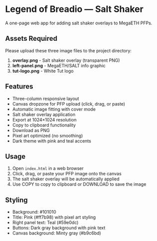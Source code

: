 # Legend of Breadio — Salt Shaker

A one-page web app for adding salt shaker overlays to MegaETH PFPs.

## Assets Required

Please upload these three image files to the project directory:

1. **overlay.png** - Salt shaker overlay (transparent PNG)
2. **left-panel.png** - MegaETH/SALT info graphic
3. **tut-logo.png** - White Tut logo

## Features

- Three-column responsive layout
- Canvas dropzone for PFP upload (click, drag, or paste)
- Automatic image fitting with cover mode
- Salt shaker overlay application
- Export at 1024×1024 resolution
- Copy to clipboard functionality
- Download as PNG
- Pixel art optimized (no smoothing)
- Dark theme with pink and teal accents

## Usage

1. Open `index.html` in a web browser
2. Click, drag, or paste your PFP image onto the canvas
3. The salt shaker overlay will be automatically applied
4. Use COPY to copy to clipboard or DOWNLOAD to save the image

## Styling

- Background: #101010
- Title: Pink (#ff7b98) with pixel art styling
- Right panel text: Teal (#59e0dc)
- Buttons: Dark gray background with pink text
- Canvas background: Minty gray (#b9c6bd)
